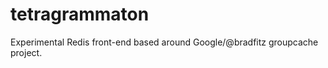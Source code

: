 tetragrammaton
==============

Experimental Redis front-end based around Google/@bradfitz groupcache project.
